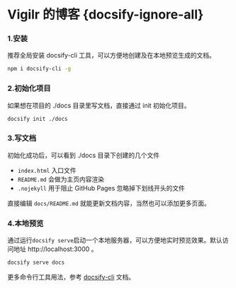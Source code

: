 # Vigilr 的博客 {docsify-ignore-all}

### 1.安装

推荐全局安装 docsify-cli 工具，可以方便地创建及在本地预览生成的文档。

```bash
npm i docsify-cli -g
```

### 2.初始化项目

如果想在项目的 ./docs 目录里写文档，直接通过 init 初始化项目。

```bash
docsify init ./docs
```

### 3.写文档

初始化成功后，可以看到 ./docs 目录下创建的几个文件

- `index.html` 入口文件
- `README.md` 会做为主页内容渲染
- `.nojekyll` 用于阻止 GitHub Pages 忽略掉下划线开头的文件


直接编辑 `docs/README.md` 就能更新文档内容，当然也可以添加更多页面。
### 4.本地预览

通过运行`docsify serve`启动一个本地服务器，可以方便地实时预览效果。默认访问地址 http://localhost:3000 。

```bash
docsify serve docs
```

更多命令行工具用法，参考 [docsify-cli](https://github.com/docsifyjs/docsify-cli) 文档。
